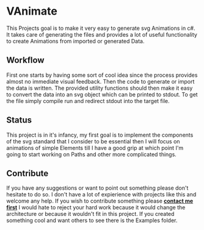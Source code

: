 # VAnimate
This Projects goal is to make it very easy to generate svg Animations in c#. It takes care of generating the files and provides a lot of useful functionality to create Animations from imported or generated Data.

## Workflow
First one starts by having some sort of cool idea since the process provides almost no immediate visual feedback. Then the code to generate or import the data is written. The provided utility functions should then make it easy to convert the data into an svg object which can be printed to stdout. To get the file simply compile run and redirect stdout into the target file.

## Status
This project is in it's infancy, my first goal is to implement the components of the svg standard that I consider to be essential then I will focus on animations of simple Elements till I have a good grip at which point I'm going to start working on Paths and other more complicated things.

## Contribute
If you have any suggestions or want to point out something please don't hesitate to do so. I don't have a lot of expierience with projects like this and welcome any help. If you wish to contribute something please **[contact me first](mailto:mail@stefanschmauch.eu?subject=VAnimate%20Contribution&body=Hello%20fellow%20Programmer "Send me an Email")** I would hate to reject your hard work because it would change the architecture or because it wouldn't fit in this project. If you created something cool and want others to see there is the Examples folder.

